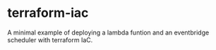 # terraform-iac

A minimal example of deploying a lambda funtion and an eventbridge scheduler with terraform IaC.
